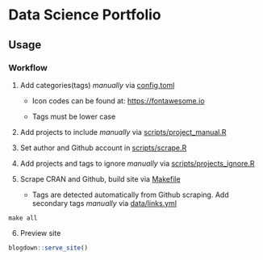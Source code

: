 # Data Science Portfolio

## Usage

### Workflow

1. Add categories(tags) _manually_ via [config.toml](config.toml)

    * Icon codes can be found at: https://fontawesome.io
  
    * Tags must be lower case
  
2. Add projects to include _manually_ via [scripts/project_manual.R](scripts/project_manual.R)

3. Set author and Github account in [scripts/scrape.R](scripts/scrape.R)

4. Add projects and tags to ignore _manually_ via [scripts/projects_ignore.R](scripts/projects_ignore.R)

5. Scrape CRAN and Github, build site via [Makefile](Makefile)

    * Tags are detected automatically from Github scraping. Add secondary tags _manually_ via [data/links.yml](data/links.yml)

```
make all
```

6. Preview site 

```r
blogdown::serve_site()
```
